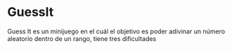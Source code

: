 # GuessIt
Guess It es un minijuego en el cuál el objetivo es poder adivinar un número aleatorio dentro de un rango, tiene tres dificultades
